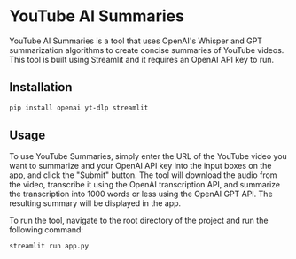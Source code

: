 # YouTube AI Summaries

YouTube AI Summaries is a tool that uses OpenAI's Whisper and GPT summarization algorithms to create concise summaries of YouTube videos. This tool is built using Streamlit and it requires an OpenAI API key to run.

## Installation

```sh
pip install openai yt-dlp streamlit
```

## Usage

To use YouTube Summaries, simply enter the URL of the YouTube video you want to summarize and your OpenAI API key into the input boxes on the app, and click the "Submit" button. The tool will download the audio from the video, transcribe it using the OpenAI transcription API, and summarize the transcription into 1000 words or less using the OpenAI GPT API. The resulting summary will be displayed in the app.

To run the tool, navigate to the root directory of the project and run the following command:

```sh
streamlit run app.py
```
